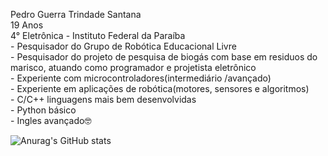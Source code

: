 

<head>
    <link rel="preconnect" href="https://fonts.googleapis.com">
    <link rel="preconnect" href="https://fonts.gstatic.com" crossorigin>
    <link href="https://fonts.googleapis.com/css2?family=Anonymous+Pro:ital@1&display=swap" rel="stylesheet">
</head>

<div class="info">
    <p>
        Pedro Guerra Trindade Santana<br>
        19 Anos<br>
        4° Eletrônica - Instituto Federal da Paraíba<br>
        - Pesquisador do Grupo de Robótica Educacional Livre<br>
        - Pesquisador do projeto de pesquisa de biogás com base em residuos do marisco, atuando como programador e projetista eletrônico<br>
        - Experiente com microcontroladores(intermediário /avançado)<br>
        - Experiente em aplicações de robótica(motores, sensores e algoritmos)<br>
        - C/C++ linguagens mais bem desenvolvidas<br>
        - Python básico<br>
        - Ingles avançado🤓<br>
    </p>
</div>


![Anurag's GitHub stats](https://github-readme-stats.vercel.app/api?username=predomaquilare&show_icons=true&theme=tokyonight)


